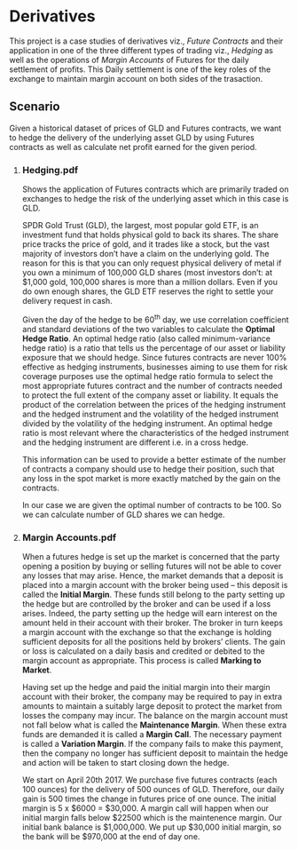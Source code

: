 # Derivatives
This project is a case studies of derivatives viz., *Future Contracts* and their application in one of the three different types of trading viz., *Hedging* as well as the operations of *Margin Accounts* of Futures for the daily settlement of profits. This Daily settlement is one of the key roles of the exchange to maintain margin account on both sides of the trasaction.

## Scenario

Given a historical dataset of prices of GLD and Futures contracts, we want to hedge the delivery of the underlying asset GLD by using Futures contracts as well as calculate net profit earned for the given period.

1. ### Hedging.pdf
    Shows the application of Futures contracts which are primarily traded on exchanges to hedge the risk of the underlying asset which in this case is GLD. 

    SPDR Gold Trust (GLD), the largest, most popular gold ETF, is an investment fund that holds physical gold to back its shares. The share price tracks the price of gold, and it trades like a stock, but the vast majority of investors don’t have a claim on the underlying gold. The reason for this is that you can only request physical delivery of metal if you own a minimum of 100,000 GLD shares (most investors don’t: at $1,000 gold, 100,000 shares is more than a million dollars. Even if you do own enough shares, the GLD ETF reserves the right to settle your delivery request in cash.

    Given the day of the hedge to be 60<sup>th</sup> day, we use correlation coefficient and standard deviations of the two variables to calculate the **Optimal Hedge Ratio**. An optimal hedge ratio (also called minimum-variance hedge ratio) is a ratio that tells us the percentage of our asset or liability exposure that we should hedge. Since futures contracts are never 100% effective as hedging instruments, businesses aiming to use them for risk coverage purposes use the optimal hedge ratio formula to select the most appropriate futures contract and the number of contracts needed to protect the full extent of the company asset or liability. It equals the product of the correlation between the prices of the hedging instrument and the hedged instrument and the volatility of the hedged instrument divided by the volatility of the hedging instrument. An optimal hedge ratio is most relevant where the characteristics of the hedged instrument and the hedging instrument are different i.e. in a cross hedge. 
    
    This information can be used to provide a better estimate of the number of contracts a company should use to hedge their position, such that any loss in the spot market is more exactly matched by the gain on the contracts.

    In our case we are given the optimal number of contracts to be 100. So we can calculate number of GLD shares we can hedge.

2. ### Margin Accounts.pdf
    
    When a futures hedge is set up the market is concerned that the party opening a position by buying or selling futures will not be able to cover any losses that may arise. Hence, the market demands that a deposit is placed into a margin account with the broker being used – this deposit is called the **Initial Margin**. These funds still belong to the party setting up the hedge but are controlled by the broker and can be used if a loss arises. Indeed, the party setting up the hedge will earn interest on the amount held in their account with their broker. The broker in turn keeps a margin account with the exchange so that the exchange is holding sufficient deposits for all the positions held by brokers’ clients. The gain or loss is calculated on a daily basis and credited or debited to the margin account as appropriate. This process is called **Marking to Market**.
    
    Having set up the hedge and paid the initial margin into their margin account with their broker, the company may be required to pay in extra amounts to maintain a suitably large deposit to protect the market from losses the company may incur. The balance on the margin account must not fall below what is called the **Maintenance Margin**. When these extra funds are demanded it is called a **Margin Call**. The necessary payment is called a **Variation Margin**. If the company fails to make this payment, then the company no longer has sufficient deposit to maintain the hedge and action will be taken to start closing down the hedge.

    We start on April 20th 2017. We purchase five futures contracts (each 100 ounces) for the delivery of 500 ounces of GLD. Therefore, our daily gain is 500 times the change in futures price of one ounce. The initial margin is 5 x $6000 = $30,000. A margin call will happen when our initial margin falls below $22500 which is the maintenence margin. Our initial bank balance is $1,000,000. We put up $30,000 initial margin, so the bank will be $970,000 at the end of day one.
